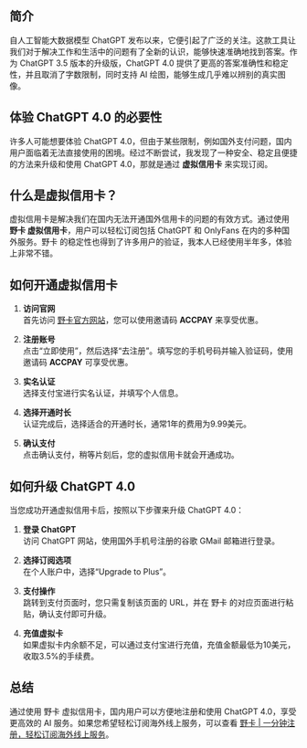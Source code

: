 ## 简介
自人工智能大数据模型 ChatGPT 发布以来，它便引起了广泛的关注。这款工具让我们对于解决工作和生活中的问题有了全新的认识，能够快速准确地找到答案。作为 ChatGPT 3.5 版本的升级版，ChatGPT 4.0 提供了更高的答案准确性和稳定性，并且取消了字数限制，同时支持 AI 绘图，能够生成几乎难以辨别的真实图像。

## 体验 ChatGPT 4.0 的必要性
许多人可能想要体验 ChatGPT 4.0，但由于某些限制，例如国外支付问题，国内用户面临着无法直接使用的困境。经过不断尝试，我发现了一种安全、稳定且便捷的方法来升级和使用 ChatGPT 4.0，那就是通过 **虚拟信用卡** 来实现订阅。

## 什么是虚拟信用卡？
虚拟信用卡是解决我们在国内无法开通国外信用卡的问题的有效方式。通过使用 **野卡 虚拟信用卡**，用户可以轻松订阅包括 ChatGPT 和 OnlyFans 在内的多种国外服务。野卡 的稳定性也得到了许多用户的验证，我本人已经使用半年多，体验上非常不错。

## 如何开通虚拟信用卡
1. **访问官网**  
   首先访问 [野卡官方网站](https://bit.ly/bewildcard)，您可以使用邀请码 **ACCPAY** 来享受优惠。

2. **注册账号**  
   点击“立即使用”，然后选择“去注册”。填写您的手机号码并输入验证码，使用邀请码 **ACCPAY** 可享受优惠。

3. **实名认证**  
   选择支付宝进行实名认证，并填写个人信息。

4. **选择开通时长**  
   认证完成后，选择适合的开通时长，通常1年的费用为9.99美元。

5. **确认支付**  
   点击确认支付，稍等片刻后，您的虚拟信用卡就会开通成功。

## 如何升级 ChatGPT 4.0
当您成功开通虚拟信用卡后，按照以下步骤来升级 ChatGPT 4.0：

1. **登录 ChatGPT**  
   访问 ChatGPT 网站，使用国外手机号注册的谷歌 GMail 邮箱进行登录。

2. **选择订阅选项**  
   在个人账户中，选择“Upgrade to Plus”。

3. **支付操作**  
   跳转到支付页面时，您只需复制该页面的 URL，并在 野卡 的对应页面进行粘贴，确认支付即可升级。

4. **充值虚拟卡**  
   如果虚拟卡内余额不足，可以通过支付宝进行充值，充值金额最低为10美元，收取3.5%的手续费。

## 总结
通过使用 野卡 虚拟信用卡，国内用户可以方便地注册和使用 ChatGPT 4.0，享受更高效的 AI 服务。如果您希望轻松订阅海外线上服务，可以查看 [野卡 | 一分钟注册，轻松订阅海外线上服务](https://bit.ly/bewildcard)。